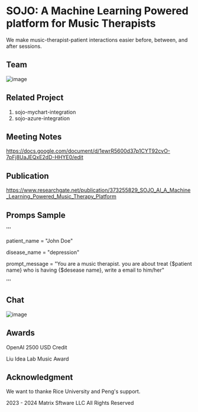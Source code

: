 # SOJO: A Machine Learning Powered platform for Music Therapists 

We make music-therapist-patient interactions easier before, between, and after sessions.

## Team

![image](https://github.com/chenyuan99/Music-Therapy-API/assets/25518100/3ca6646b-eee8-474e-a574-dd530d344190)

## Related Project

1. sojo-mychart-integration
2. sojo-azure-integration


## Meeting Notes

https://docs.google.com/document/d/1ewrR5600d37p1CYT92cvO-7pFj8UaJEQxE2dD-HHYE0/edit

## Publication

https://www.researchgate.net/publication/373255829_SOJO_AI_A_Machine_Learning_Powered_Music_Therapy_Platform

## Promps Sample

'''

patient_name = "John Doe"

disease_name = "depression"

prompt_message = "You are a music therapist. you are about treat {$patient name} who is having {$desease name}, write a email to him/her"



'''
## Chat

![image](https://github.com/chenyuan99/Music-Therapy-API/assets/25518100/13143a27-531f-4a0c-a7c8-188cdd194545)

## Awards

OpenAI 2500 USD Credit

Liu Idea Lab Music Award

## Acknowledgment

We want to thanke Rice University and Peng's support.

2023 - 2024 Matrix Sftware LLC All Rights Reserved
